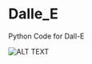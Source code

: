 # Dalle_E
Python Code for Dall-E

![ALT TEXT](https://github.com/RGGH/Dalle_E/edit/main/DALLE-20231116_101512_0.png)
